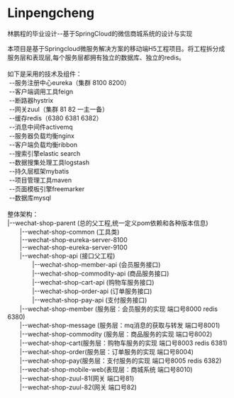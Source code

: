 # Linpengcheng
林鹏程的毕业设计--基于SpringCloud的微信商城系统的设计与实现

本项目是基于Springcloud微服务解决方案的移动端H5工程项目。将工程拆分成服务层和表现层,每个服务层都拥有独立的数据库、独立的redis。<br><br>
如下是采用的技术及组件：<br>
  &nbsp;--服务注册中心eureka（集群 8100 8200）<br>
  &nbsp;--客户端调用工具feign<br>
  &nbsp;--断路器hystrix<br>
  &nbsp;--网关zuul（集群 81 82 一主一备）<br>
  &nbsp;--缓存redis（6380 6381 6382）<br>
  &nbsp;--消息中间件activemq<br>
  &nbsp;--服务器负载均衡nginx<br>
  &nbsp;--客户端负载均衡ribbon<br>
  &nbsp;--搜索引擎elastic search<br>
  &nbsp;--数据搜集处理工具logstash<br>
  &nbsp;--持久层框架mybatis<br>
  &nbsp;--项目管理工具maven<br>
  &nbsp;--页面模板引擎freemarker<br>
  &nbsp;--数据库mysql<br>
<br>
整体架构：<br>
|--wechat-shop-parent (总的父工程,统一定义pom依赖和各种版本信息)<br>
     &emsp;&emsp;|--wechat-shop-common (工具类)<br>
     &emsp;&emsp;|--wechat-shop-eureka-server-8100<br>
     &emsp;&emsp;|--wechat-shop-eureka-server-9100<br>
     &emsp;&emsp;|--wechat-shop-api (接口父工程)<br>
        &emsp;&emsp;&emsp;&emsp;|--wechat-shop-member-api (会员服务接口)<br>
        &emsp;&emsp;&emsp;&emsp;|--wechat-shop-commodity-api (商品服务接口)<br>
        &emsp;&emsp;&emsp;&emsp;|--wechat-shop-cart-api (购物车服务接口)<br>
        &emsp;&emsp;&emsp;&emsp;|--wechat-shop-order-api (订单服务接口)<br>
        &emsp;&emsp;&emsp;&emsp;|--wechat-shop-pay-api (支付服务接口)<br>
     &emsp;&emsp;|--wechat-shop-member (服务层：会员服务的实现       端口号8000  redis 6380)<br>
     &emsp;&emsp;|--wechat-shop-message (服务层：mq消息的获取与转发  端口号8001)<br>
     &emsp;&emsp;|--wechat-shop-commodity (服务层：商品服务的实现     端口号8002)<br>
     &emsp;&emsp;|--wechat-shop-cart(服务层：购物车服务的实现          端口号8003  redis 6381)<br>
     &emsp;&emsp;|--wechat-shop-order(服务层：订单服务的实现          端口号8004)<br>
     &emsp;&emsp;|--wechat-shop-pay(服务层：支付服务的实现            端口号8005  redis 6382)<br>
 	   &emsp;&emsp;|--wechat-shop-mobile-web(表现层：商城系统           端口号8010)<br>
     &emsp;&emsp;|--wechat-shop-zuul-81(网关    端口号81)<br>
     &emsp;&emsp;|--wechat-shop-zuul-82(网关    端口号82)<br>
<br>
